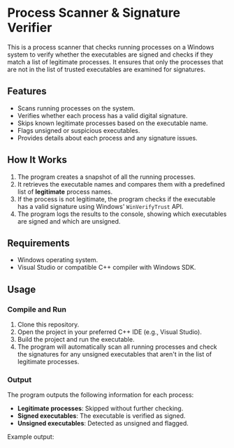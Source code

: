 # Process Scanner & Signature Verifier

This is a process scanner that checks running processes on a Windows system to verify whether the executables are signed and checks if they match a list of legitimate processes. It ensures that only the processes that are not in the list of trusted executables are examined for signatures.

## Features
- Scans running processes on the system.
- Verifies whether each process has a valid digital signature.
- Skips known legitimate processes based on the executable name.
- Flags unsigned or suspicious executables.
- Provides details about each process and any signature issues.

## How It Works
1. The program creates a snapshot of all the running processes.
2. It retrieves the executable names and compares them with a predefined list of **legitimate** process names.
3. If the process is not legitimate, the program checks if the executable has a valid signature using Windows' `WinVerifyTrust` API.
4. The program logs the results to the console, showing which executables are signed and which are unsigned.

## Requirements
- Windows operating system.
- Visual Studio or compatible C++ compiler with Windows SDK.

## Usage

### Compile and Run
1. Clone this repository.
2. Open the project in your preferred C++ IDE (e.g., Visual Studio).
3. Build the project and run the executable.
4. The program will automatically scan all running processes and check the signatures for any unsigned executables that aren't in the list of legitimate processes.

### Output
The program outputs the following information for each process:
- **Legitimate processes**: Skipped without further checking.
- **Signed executables**: The executable is verified as signed.
- **Unsigned executables**: Detected as unsigned and flagged.

Example output:

